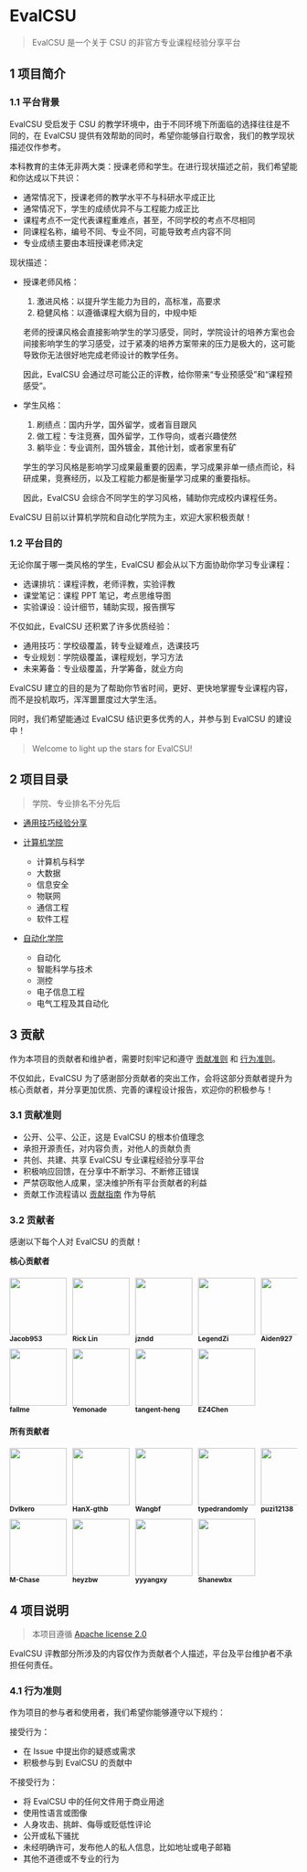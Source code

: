 # EvalCSU

> EvalCSU 是一个关于 CSU 的非官方专业课程经验分享平台

## 1 项目简介

### 1.1 平台背景

EvalCSU 受启发于 CSU 的教学环境中，由于不同环境下所面临的选择往往是不同的，在 EvalCSU 提供有效帮助的同时，希望你能够自行取舍，我们的教学现状描述仅作参考。

本科教育的主体无非两大类：授课老师和学生。在进行现状描述之前，我们希望能和你达成以下共识：

- 通常情况下，授课老师的教学水平不与科研水平成正比
- 通常情况下，学生的成绩优异不与工程能力成正比
- 课程考点不一定代表课程重难点，甚至，不同学校的考点不尽相同
- 同课程名称，编号不同、专业不同，可能导致考点内容不同
- 专业成绩主要由本班授课老师决定

现状描述：

- 授课老师风格：

  1. 激进风格：以提升学生能力为目的，高标准，高要求
  2. 稳健风格：以遵循课程大纲为目的，中规中矩

  老师的授课风格会直接影响学生的学习感受，同时，学院设计的培养方案也会间接影响学生的学习感受，过于紧凑的培养方案带来的压力是极大的，这可能导致你无法很好地完成老师设计的教学任务。

  因此，EvalCSU 会通过尽可能公正的评教，给你带来“专业预感受”和“课程预感受”。

- 学生风格：

  1. 刷绩点：国内升学，国外留学，或者盲目跟风
  2. 做工程：专注竞赛，国外留学，工作导向，或者兴趣使然
  3. 躺毕业：专业调剂，国外镀金，其他计划，或者家里有矿

  学生的学习风格是影响学习成果最重要的因素，学习成果非单一绩点而论，科研成果，竞赛经历，以及工程能力都是衡量学习成果的重要指标。

  因此，EvalCSU 会综合不同学生的学习风格，辅助你完成校内课程任务。

EvalCSU 目前以计算机学院和自动化学院为主，欢迎大家积极贡献！

### 1.2 平台目的

无论你属于哪一类风格的学生，EvalCSU 都会从以下方面协助你学习专业课程：

- 选课排坑：课程评教，老师评教，实验评教
- 课堂笔记：课程 PPT 笔记，考点思维导图
- 实验课设：设计细节，辅助实现，报告撰写

不仅如此，EvalCSU 还积累了许多优质经验：

- 通用技巧：学校级覆盖，转专业疑难点，选课技巧
- 专业规划：学院级覆盖，课程规划，学习方法
- 未来筹备：专业级覆盖，升学筹备，就业方向

EvalCSU 建立的目的是为了帮助你节省时间，更好、更快地掌握专业课程内容，而不是投机取巧，浑浑噩噩度过大学生活。

同时，我们希望能通过 EvalCSU 结识更多优秀的人，并参与到 EvalCSU 的建设中！

> Welcome to light up the stars for EvalCSU! 

## 2 项目目录

> 学院、专业排名不分先后

- [通用技巧经验分享](docs/global/GENERALTIPS.md)

- [计算机学院](docs/faculty/cse/README.md)

  - 计算机与科学
  - 大数据
  - 信息安全
  - 物联网
  - 通信工程
  - 软件工程

- [自动化学院](docs/faculty/soa/README.md)

  - 自动化
  - 智能科学与技术
  - 测控
  - 电子信息工程
  - 电气工程及其自动化

## 3 贡献

作为本项目的贡献者和维护者，需要时刻牢记和遵守 [贡献准则](#31-贡献准则) 和 [行为准则](#41-行为准则)。

不仅如此，EvalCSU 为了感谢部分贡献者的突出工作，会将这部分贡献者提升为核心贡献者，并分享更加优质、完善的课程设计报告，欢迎你的积极参与！

### 3.1 贡献准则

- 公开、公平、公正，这是 EvalCSU 的根本价值理念
- 承担开源责任，对内容负责，对他人的贡献负责
- 共创、共建、共享 EvalCSU 专业课程经验分享平台
- 积极响应回馈，在分享中不断学习、不断修正错误
- 严禁窃取他人成果，坚决维护所有平台贡献者的利益
- 贡献工作流程请以 [贡献指南](docs/global/zh-simplify/CONTRIBUTION.md) 作为导航

### 3.2 贡献者

感谢以下每个人对 EvalCSU 的贡献！

**核心贡献者**

<div class="contributor-table">
        <div  class="contributor-div"><img class="contributor-avatar" src="https://avatars.githubusercontent.com/u/64075563?s=120&v=4"  alt=""/><sub><b>Jacob953</b></sub></div>
        <div  class="contributor-div"><img class="contributor-avatar" src="https://avatars.githubusercontent.com/u/74520253?s=120&v=4"  alt=""/><sub><b>Rick Lin</b></sub></div>
        <div  class="contributor-div"><img class="contributor-avatar" src="https://avatars.githubusercontent.com/u/72350550?s=120&v=4"  alt=""/><sub><b>jzndd</b></sub></div>
        <div  class="contributor-div"><img class="contributor-avatar" src="https://avatars.githubusercontent.com/u/65447998?s=120&v=4"  alt=""/><sub><b>LegendZi</b></sub></div>
        <div  class="contributor-div"><img class="contributor-avatar" src="https://avatars.githubusercontent.com/u/58100940?s=120&v=4"  alt=""/><sub><b>Aiden927</b></sub></div>
        <div  class="contributor-div"><img class="contributor-avatar" src="https://avatars.githubusercontent.com/u/73345205?s=120&v=4"  alt=""/><sub><b>NIUYI0511</b></sub></div>
        <div  class="contributor-div"><img class="contributor-avatar" src="https://avatars.githubusercontent.com/u/67886875?s=120&v=4"  alt=""/><sub><b>fallme</b></sub></div>
        <div  class="contributor-div"><img class="contributor-avatar" src="https://avatars.githubusercontent.com/u/63188873?s=120&v=4"  alt=""/><sub><b>Yemonade</b></sub></div>
        <div  class="contributor-div"><img class="contributor-avatar" src="https://avatars.githubusercontent.com/u/72395679?s=120&v=4"  alt=""/><sub><b>tangent-heng</b></sub></div>
        <div  class="contributor-div"><img class="contributor-avatar" src="https://avatars.githubusercontent.com/u/57822495?s=120&v=4"  alt=""/><sub><b>EZ4Chen</b></sub></div>
</div>

**所有贡献者**

<div  class="contributor-table">
        <div  class="contributor-div"><img class="contributor-avatar" src="https://avatars.githubusercontent.com/u/63287428?s=120&v=4"  alt=""/><sub><b>DvIkero</b></sub></div>
        <div  class="contributor-div"><img class="contributor-avatar" src="https://avatars.githubusercontent.com/u/94861831?s=120&v=4"  alt=""/><sub><b>HanX-gthb</b></sub></div>
        <div  class="contributor-div"><img class="contributor-avatar" src="https://avatars.githubusercontent.com/u/72063459?s=120&v=4"  alt=""/><sub><b>Wangbf</b></sub></div>
        <div  class="contributor-div"><img class="contributor-avatar" src="https://avatars.githubusercontent.com/u/62288395?s=120&v=4"  alt=""/><sub><b>typedrandomly</b></sub></div>
        <div  class="contributor-div"><img class="contributor-avatar" src="https://avatars.githubusercontent.com/u/72177652?s=120&v=4"  alt=""/><sub><b>puzi12138</b></sub></div>
        <div  class="contributor-div"><img class="contributor-avatar" src="https://avatars.githubusercontent.com/u/53910152?s=120&v=4"  alt=""/><sub><b>Gstalker</b></sub></div>
        <div  class="contributor-div"><img class="contributor-avatar" src="https://avatars.githubusercontent.com/u/60459217?s=120&v=4"  alt=""/><sub><b>M-Chase</b></sub></div>
        <div  class="contributor-div"><img class="contributor-avatar" src="https://avatars.githubusercontent.com/u/73117818?s=120&v=4"  alt=""/><sub><b>heyzbw</b></sub></div>
        <div  class="contributor-div"><img class="contributor-avatar" src="https://avatars.githubusercontent.com/u/99242280?s=120&v=4"  alt=""/><sub><b>yyyangxy</b></sub></div>
        <div  class="contributor-div"><img class="contributor-avatar" src="https://avatars.githubusercontent.com/u/97728260?s=120&v=4"  alt=""/><sub><b>Shanewbx</b></sub></div>
</div>

<style>
  .contributor-table {
    margin-top:20px;
    margin-bottom:20px;
    display:grid;
    grid-template-columns: repeat(6,100px);
    gap: 10px;
    overflow-y: scroll;
  }
  .contributor-div {
    width: 100px;
    height: auto;
  }
  .contributor-avatar {
    width: 100px;
    object-fit: cover;
  }
</style>

## 4 项目说明

> 本项目遵循 [Apache license 2.0](https://github.com/Jacob953/evalcsu/blob/main/LICENSE)

EvalCSU 评教部分所涉及的内容仅作为贡献者个人描述，平台及平台维护者不承担任何责任。

### 4.1 行为准则

作为项目的参与者和使用者，我们希望你能够遵守以下规约：

接受行为：

- 在 Issue 中提出你的疑惑或需求
- 积极参与到 EvalCSU 的贡献中

不接受行为：

- 将 EvalCSU 中的任何文件用于商业用途
- 使用性语言或图像
- 人身攻击、挑衅、侮辱或贬低性评论
- 公开或私下骚扰
- 未经明确许可，发布他人的私人信息，比如地址或电子邮箱
- 其他不道德或不专业的行为
